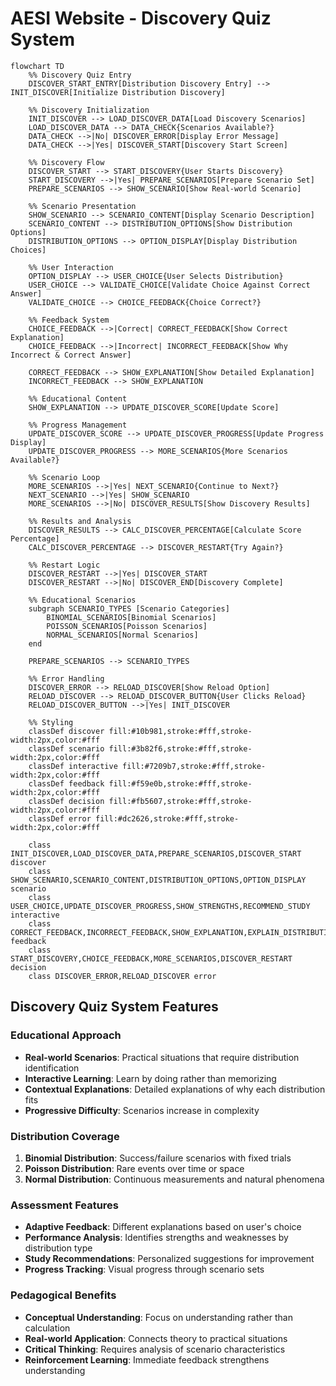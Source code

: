 # AESI Website - Discovery Quiz System

```mermaid
flowchart TD
    %% Discovery Quiz Entry
    DISCOVER_START_ENTRY[Distribution Discovery Entry] --> INIT_DISCOVER[Initialize Distribution Discovery]
    
    %% Discovery Initialization
    INIT_DISCOVER --> LOAD_DISCOVER_DATA[Load Discovery Scenarios]
    LOAD_DISCOVER_DATA --> DATA_CHECK{Scenarios Available?}
    DATA_CHECK -->|No| DISCOVER_ERROR[Display Error Message]
    DATA_CHECK -->|Yes| DISCOVER_START[Discovery Start Screen]
    
    %% Discovery Flow
    DISCOVER_START --> START_DISCOVERY{User Starts Discovery}
    START_DISCOVERY -->|Yes| PREPARE_SCENARIOS[Prepare Scenario Set]
    PREPARE_SCENARIOS --> SHOW_SCENARIO[Show Real-world Scenario]
    
    %% Scenario Presentation
    SHOW_SCENARIO --> SCENARIO_CONTENT[Display Scenario Description]
    SCENARIO_CONTENT --> DISTRIBUTION_OPTIONS[Show Distribution Options]
    DISTRIBUTION_OPTIONS --> OPTION_DISPLAY[Display Distribution Choices]
    
    %% User Interaction
    OPTION_DISPLAY --> USER_CHOICE{User Selects Distribution}
    USER_CHOICE --> VALIDATE_CHOICE[Validate Choice Against Correct Answer]
    VALIDATE_CHOICE --> CHOICE_FEEDBACK{Choice Correct?}
    
    %% Feedback System
    CHOICE_FEEDBACK -->|Correct| CORRECT_FEEDBACK[Show Correct Explanation]
    CHOICE_FEEDBACK -->|Incorrect| INCORRECT_FEEDBACK[Show Why Incorrect & Correct Answer]
    
    CORRECT_FEEDBACK --> SHOW_EXPLANATION[Show Detailed Explanation]
    INCORRECT_FEEDBACK --> SHOW_EXPLANATION
    
    %% Educational Content
    SHOW_EXPLANATION --> UPDATE_DISCOVER_SCORE[Update Score]
    
    %% Progress Management
    UPDATE_DISCOVER_SCORE --> UPDATE_DISCOVER_PROGRESS[Update Progress Display]
    UPDATE_DISCOVER_PROGRESS --> MORE_SCENARIOS{More Scenarios Available?}
    
    %% Scenario Loop
    MORE_SCENARIOS -->|Yes| NEXT_SCENARIO{Continue to Next?}
    NEXT_SCENARIO -->|Yes| SHOW_SCENARIO
    MORE_SCENARIOS -->|No| DISCOVER_RESULTS[Show Discovery Results]
    
    %% Results and Analysis
    DISCOVER_RESULTS --> CALC_DISCOVER_PERCENTAGE[Calculate Score Percentage]
    CALC_DISCOVER_PERCENTAGE --> DISCOVER_RESTART{Try Again?}
    
    %% Restart Logic
    DISCOVER_RESTART -->|Yes| DISCOVER_START
    DISCOVER_RESTART -->|No| DISCOVER_END[Discovery Complete]
    
    %% Educational Scenarios
    subgraph SCENARIO_TYPES [Scenario Categories]
        BINOMIAL_SCENARIOS[Binomial Scenarios]
        POISSON_SCENARIOS[Poisson Scenarios] 
        NORMAL_SCENARIOS[Normal Scenarios]
    end
    
    PREPARE_SCENARIOS --> SCENARIO_TYPES
    
    %% Error Handling
    DISCOVER_ERROR --> RELOAD_DISCOVER[Show Reload Option]
    RELOAD_DISCOVER --> RELOAD_DISCOVER_BUTTON{User Clicks Reload}
    RELOAD_DISCOVER_BUTTON -->|Yes| INIT_DISCOVER
    
    %% Styling
    classDef discover fill:#10b981,stroke:#fff,stroke-width:2px,color:#fff
    classDef scenario fill:#3b82f6,stroke:#fff,stroke-width:2px,color:#fff
    classDef interactive fill:#7209b7,stroke:#fff,stroke-width:2px,color:#fff
    classDef feedback fill:#f59e0b,stroke:#fff,stroke-width:2px,color:#fff
    classDef decision fill:#fb5607,stroke:#fff,stroke-width:2px,color:#fff
    classDef error fill:#dc2626,stroke:#fff,stroke-width:2px,color:#fff
    
    class INIT_DISCOVER,LOAD_DISCOVER_DATA,PREPARE_SCENARIOS,DISCOVER_START discover
    class SHOW_SCENARIO,SCENARIO_CONTENT,DISTRIBUTION_OPTIONS,OPTION_DISPLAY scenario
    class USER_CHOICE,UPDATE_DISCOVER_PROGRESS,SHOW_STRENGTHS,RECOMMEND_STUDY interactive
    class CORRECT_FEEDBACK,INCORRECT_FEEDBACK,SHOW_EXPLANATION,EXPLAIN_DISTRIBUTION feedback
    class START_DISCOVERY,CHOICE_FEEDBACK,MORE_SCENARIOS,DISCOVER_RESTART decision
    class DISCOVER_ERROR,RELOAD_DISCOVER error
```

## Discovery Quiz System Features

### Educational Approach
- **Real-world Scenarios**: Practical situations that require distribution identification
- **Interactive Learning**: Learn by doing rather than memorizing
- **Contextual Explanations**: Detailed explanations of why each distribution fits
- **Progressive Difficulty**: Scenarios increase in complexity

### Distribution Coverage
1. **Binomial Distribution**: Success/failure scenarios with fixed trials
2. **Poisson Distribution**: Rare events over time or space
3. **Normal Distribution**: Continuous measurements and natural phenomena

### Assessment Features
- **Adaptive Feedback**: Different explanations based on user's choice
- **Performance Analysis**: Identifies strengths and weaknesses by distribution type
- **Study Recommendations**: Personalized suggestions for improvement
- **Progress Tracking**: Visual progress through scenario sets

### Pedagogical Benefits
- **Conceptual Understanding**: Focus on understanding rather than calculation
- **Real-world Application**: Connects theory to practical situations
- **Critical Thinking**: Requires analysis of scenario characteristics
- **Reinforcement Learning**: Immediate feedback strengthens understanding
